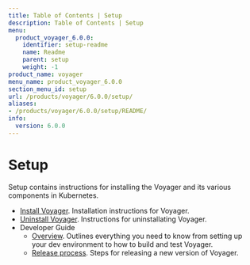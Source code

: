 ```yaml
---
title: Table of Contents | Setup
description: Table of Contents | Setup
menu:
  product_voyager_6.0.0:
    identifier: setup-readme
    name: Readme
    parent: setup
    weight: -1
product_name: voyager
menu_name: product_voyager_6.0.0
section_menu_id: setup
url: /products/voyager/6.0.0/setup/
aliases:
- /products/voyager/6.0.0/setup/README/
info:
  version: 6.0.0
---
```


# Setup

Setup contains instructions for installing the Voyager and its various components in Kubernetes.

- [Install Voyager](/products/voyager/6.0.0/setup/install). Installation instructions for Voyager.
- [Uninstall Voyager](/products/voyager/6.0.0/setup/uninstall). Instructions for uninstallating Voyager.
- Developer Guide
  - [Overview](/products/voyager/6.0.0/setup/developer-guide/overview). Outlines everything you need to know from setting up your dev environment to how to build and test Voyager.
  - [Release process](/products/voyager/6.0.0/setup/developer-guide/release). Steps for releasing a new version of Voyager.
